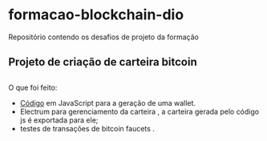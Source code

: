# formacao-blockchain-dio
Repositório contendo os desafios de projeto da formação

## Projeto de criação de carteira bitcoin 
##
##
O que foi feito:
- [Código](.\src) em JavaScript para a geração de uma wallet.
- Electrum para gerenciamento da carteira , a carteira gerada pelo código js é exportada para ele;
- testes de transações de bitcoin faucets  .
